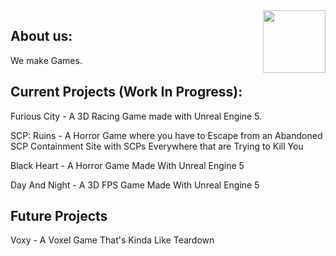 <img align=right src="https://avatars.githubusercontent.com/u/142634757?s=200&v=4" width=100px />

## About us:

<p>We make Games.</p>

## Current Projects (Work In Progress):

<p>Furious City - A 3D Racing Game made with Unreal Engine 5.</p>
<p>SCP: Ruins - A Horror Game where you have to Escape from an Abandoned SCP Containment Site with SCPs Everywhere that are Trying to Kill You</p>
<p>Black Heart - A Horror Game Made With Unreal Engine 5</p>
<p>Day And Night - A 3D FPS Game Made With Unreal Engine 5</p>

## Future Projects

<p>Voxy - A Voxel Game That's Kinda Like Teardown</p>
